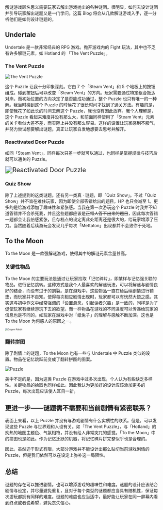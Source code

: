 解谜游戏顾名思义需要玩家去解出游戏抛出的各种谜团。很明显，如何去设计谜团并引导玩家解出谜题又是一门学问。这篇 Blog 将会从几款解谜游戏入手，逐一分析他们是如何设计谜题的。

<!--more-->

## Undertale

Undertale 是一款非常经典的 RPG 游戏。抛开游戏内的 Fight 玩法，其中也不乏有许多解谜元素。如 Hotland 的 「The Vent Puzzle」。

### The Vent Puzzle

![The Vent Puzzle](https://s2.loli.net/2022/11/06/foVkjRGt9UbEAdr.gif)

这个 Puzzle 让我十分印象深刻。它由 7 个「Steam Vent」和 5 个地板上的按钮组成。碰到按钮后可以改变「Steam Vent」的方向。玩家需要通过特定组合抵达对岸。而初始位置的方向决定了是否能成功通过，整个 Puzzle 也只有唯一的一种解。我当时碰到这个 Puzzle 的时候花了很长时间才找到了通关方法。有趣的是，即使我花了如此长的时间去解这个 Puzzle，我也没有因此放弃。我个人理解是，这个 Puzzle 看起来难度并没有那么大，和前面同样使用了「Steam Vent」元素的关卡看似大差不差，而实际上并没有那么容易。这样的设置让玩家感到不服气，并努力尝试想要解出谜题，真正让玩家自发地想要去思考并解开。

### Reactivated Door Puzzle

如同「Steam Vent」，同样每次只差一步就可以通过，也同样是掌握规律与技巧后就可以通关的 Puzzle。

<img src="https://s2.loli.net/2022/11/06/fhCISBoZArVusX7.png" alt="Reactivated Door Puzzle" style="zoom:150%;" />

### Quiz Show

除了上述提到的这类谜题，还有另一类真 · 谜题，即「Quiz Show」。不过「Quiz Show」并不旨在难住玩家，因为即使全部答错给出的题目，HP 也只会减至 1。更多的是给游戏添加了趣味性和紧张感。当我在第一次游玩这个 Puzzle 时我并不知道答错并不会杀死我，并且这些题都应该是~~正常人答不出来的题目~~，因此每次答错一题都会让我倍感紧张，且存档点的设定离此处距离还是很大的，给玩家增添了压力。当然随着后续游玩会发现几乎每次「Mettaton」出现都并不会致你于死地。

## To the Moon

To the Moon 是一款强解谜游戏，使得其中的解谜元素含量甚高。

### 关键性物品

To the Moon 的主要玩法是通过让玩家捡取「记忆碎片」，即某样与记忆强关联的物品，进行记忆跳转。这种方式是我个人最喜欢的解谜玩法，可以将解谜与剧情良好的结合，而没有过于的割裂。是在游戏中，这些物品一直在给后续剧情进行铺垫，而玩家并不自知。使得每次相应剧情出现时，玩家都可以有恍然大悟之感。其实这与初中作文中经常强调的「设置悬念，引起读者兴趣」是一致的，同样是为了促使玩家有继续游玩下去的欲望。而一样物品在游戏的不同进度可以传递给玩家的信息也是不同的，如玩家在游戏中对「纸兔子」的理解与感触不断加深。这也是 To the Moon 为何感人的原因之一。

<img src="https://s2.loli.net/2022/11/06/PyxAhlnQZ3OLFDX.jpg" alt="Origami Rabbit" style="zoom:50%;" />

### 翻转拼图

除了剧情上的谜题，To the Moon 也有一些与 Undertale 中 Puzzle 类似的设置。物品在记忆跳跃前变成了翻转拼图的图案。

![Puzzle](https://s2.loli.net/2022/11/06/EpwJiHFPWaTVfjd.jpg)

美中不足的是，因为这类 Puzzle 在游戏中过多次出现，个人认为有些缺乏多样性。关键物品的拾取也同样如此。因此我认为更加好的设计应该添加更多的 Puzzle，每次出现应该使人耳目一新。

## 更进一步——谜题需不需要和当前剧情有紧密联系？

表面上来看，以上 Puzzle 并没有与游戏剧情有什么实质性的联系。但是，可以发现这些 Puzzle 与世界观和人设有关。如「The Vent Puzzle」，与「Hotland」的炙热的地图主题色、气氛相符，并没有给人非常突兀的感觉。「To the Moon」中的拼图也是如此。作为记忆迁跃的机器，将记忆碎片拼完整似乎也是合理的。

因此，虽然迫于形式有限，大部分游戏并不能设计出那么贴切当前游戏剧情的 Puzzle，但是我们依然可以在设定上弥补这一局限性。

## 总结

谜题的存在可以推进剧情，也可以增添游戏的趣味性和难度。谜题的设计应该结合剧情与设定，并尽量避免重复，且对于每个类型的谜题都应当具有随机性，保证每次游玩都拥有同样的难度。谜题的难度也应当适中，最好能让玩家在同一屏幕内看到终点或者说希望，避免丧失信心。